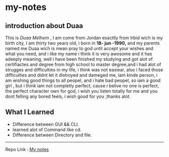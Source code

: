 # my-notes

## introduction about Duaa

This is *Duaa Melhem* , I am come from Jordan exactlly from Irbid wich is my birth city, I am thirty two years old, i born in **18- jun -1990,** and my parents named me Duaa wich is mean pray to god until accept your wishes and what you need,  and i like my name i think it is very awosome and it has adeeply meaning, well i have been finished my studying and got alot of certifiactes and degree from high school to master degree,and i had alot of strugges and difficulties in my life, i think was not easiear, also i faced those difficulties and didnt let it distroyed and dameged me, iam kinde person, i am wishing good things to all peopel, and i hate bad peopel, so iam a good girl , but i think iam not completly perfect, cause i belive no one is perfect, the perfect character own for god, i wish you listen totally for me and you dont felling any bored feels, i wish good for you ,thanks alot. 

## What I Learned 

- Difference between GUI && CLI.
- learned alot of Command like cd.
- Difference between Directory and file.
---------
Repo Link : [My notes](https://github.com/doaamelhem96/my-notes)

